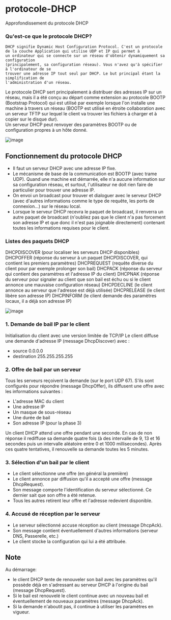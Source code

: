 # protocole-DHCP
Approfondissement du protocole DHCP

### Qu'est-ce que le protocole DHCP?
```
DHCP signifie Dynamic Host Configuration Protocol. C'est un protocole de la couche Application qui utilise UDP et IP qui permet à
un ordinateur qui se connecte sur un réseau d'obtenir dynamiquement sa configuration
(principalement, sa configuration réseau). Vous n'avez qu'à spécifier à l'ordinateur de se
trouver une adresse IP tout seul par DHCP. Le but principal étant la simplification de
l'administration d'un réseau.
```

Le protocole DHCP sert principalement à distribuer des adresses IP sur un réseau, mais il a été conçu au départ comme extension au protocole BOOTP (Bootstrap Protocol) qui est utilisé par exemple lorsque l'on installe une machine à travers un réseau (BOOTP est utilisé en étroite collaboration avec un serveur TFTP sur lequel le client va trouver les fichiers à charger et à copier sur le disque dur).<br>
Un serveur DHCP peut renvoyer des paramètres BOOTP ou de configuration propres à un hôte donné.

![image](https://user-images.githubusercontent.com/83721477/167026043-ccf9a24a-a6a0-4f8f-95df-550eb6223760.png)


## Fonctionnement du protocole DHCP

* Il faut un serveur DHCP avec une adresse IP fixe.
* Le mécanisme de base de la communication est BOOTP (avec trame UDP). Quand une machine est démarrée, elle n'a aucune information sur sa configuration réseau, et surtout, l'utilisateur ne doit rien faire de particulier pour trouver une adresse IP. 
* On envoi un broadcast pour trouver et dialoguer avec le serveur DHCP (avec d'autres informations comme le type de requête, les ports de connexion...) sur le réseau local.
* Lorsque le serveur DHCP recevra le paquet de broadcast, il renverra un autre paquet de broadcast (n'oubliez pas que le client n'a pas forcement son adresse IP et que donc il n'est pas joignable directement) contenant toutes les informations requises pour le client.

### Listes des paquets DHCP
DHCPDISCOVER (pour localiser les serveurs DHCP disponibles)
DHCPOFFER (réponse du serveur à un paquet DHCPDISCOVER, qui contient les premiers paramètres)
DHCPREQUEST (requête diverse du client pour par exemple prolonger son bail)
DHCPACK (réponse du serveur qui contient des paramètres et l'adresse IP du client)
DHCPNAK (réponse du serveur pour signaler au client que son bail est échu ou si le client annonce une mauvaise configuration réseau)
DHCPDECLINE (le client annonce au serveur que l'adresse est déjà utilisée)
DHCPRELEASE (le client libère son adresse IP)
DHCPINFORM (le client demande des paramètres locaux, il a déjà son adresse IP)

![image](https://user-images.githubusercontent.com/83721477/167024987-fadbca7e-179a-46f2-abe4-9881ca21ea44.png)

### 1. Demande de bail IP par le client
Initialisation du client avec une version limitée de TCP/IP
Le client diffuse  une demande d'adresse IP (message DhcpDiscover) avec :
* source 0.0.0.0
* destination 255.255.255.255

### 2. Offre de bail par un serveur
Tous les serveurs reçoivent la demande (sur le port UDP 67). S'ils sont configurés pour répondre (message DhcpOffer), ils diffusent une offre avec les informations suivantes :
* L'adresse MAC du client
* Une adresse IP
* Un masque de sous-réseau
* Une durée de bail
* Son adresse IP (pour la phase 3)

Un client DHCP attend une offre pendant une seconde. En cas de non réponse il rediffuse sa demande quatre fois (à des intervalle de 9, 13 et 16 secondes puis un intervalle aléatoire entre 0 et 1000 millisecondes). Après ces quatre tentatives, il renouvelle sa demande toutes les 5 minutes.

### 3. Sélection d'un bail par le client
* Le client sélectionne une offre (en général la première)
* Le client annonce par diffusion qu'il a accepté une offre (message DhcpRequest).
* Son message comporte l'identification du serveur sélectionné. Ce dernier sait que son offre a été retenue.
* Tous les autres retirent leur offre et l'adresse redevient disponible.

### 4. Accusé de réception par le serveur
* Le serveur sélectionné accuse réception au client (message DhcpAck).
* Son message contient éventuellement d'autres informations (serveur DNS, Passerelle, etc.)
* Le client stocke la configuration qui lui a été attribuée.

## Note
Au démarrage:
* le client DHCP tente de renouveler son bail avec les paramètres qu'il possède déjà en s'adressant au serveur DHCP à l'origine du bail (message DhcpRequest).
* Si le bail est renouvelé le client continue avec un nouveau bail et éventuellement de nouveaux paramètres (message DhcpAck).
* Si la demande n'aboutit pas, il continue à utiliser les paramètres en vigueur.

